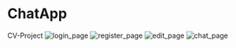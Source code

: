# ChatApp
CV-Project
![login_page](https://user-images.githubusercontent.com/98694275/184527945-5ecda00a-fa9e-4e11-9873-45ffa41f4ebf.png)
![register_page](https://user-images.githubusercontent.com/98694275/184527955-c28ef71a-2ff3-4b67-aebf-e7e05d2864bd.png)
![edit_page](https://user-images.githubusercontent.com/98694275/184527963-ef6f6083-08fd-4486-87b5-e8718232da2b.png)
![chat_page](https://user-images.githubusercontent.com/98694275/184527966-0ef3d40b-d4d3-476f-8e14-606764cae33b.png)
